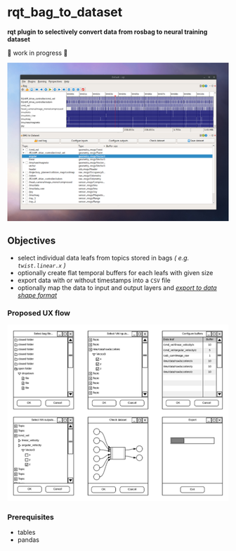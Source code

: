# rqt_bag_to_dataset
**rqt plugin to selectively convert data from rosbag to neural training dataset**

:construction: work in progress :construction:

![](doc/rqt.png)

## Objectives ##

* select individual data leafs from topics stored in bags _( e.g. `twist.linear.x` )_
* optionally create flat temporal buffers for each leafs with given size
* export data with or without timestamps into a `CSV` file
* optionally map the data to input and output layers and _[export to data shape format](doc/datashape.md)_

### Proposed UX flow ###

![](doc/ui.png)

### Prerequisites ###

* tables
* pandas
